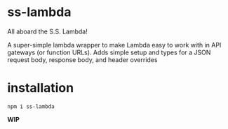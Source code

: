 # ss-lambda
All aboard the S.S. Lambda!

A super-simple lambda wrapper to make Lambda easy to work with in API gateways (or function URLs). Adds simple setup and types for a JSON request body, response body, and header overrides

# installation
```npm i ss-lambda```

**WIP**